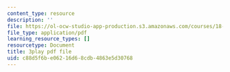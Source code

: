 ```yaml
---
content_type: resource
description: ''
file: https://ol-ocw-studio-app-production.s3.amazonaws.com/courses/18-01sc-single-variable-calculus-fall-2010/c88d5f6be06216d68cdb4863e5d30768_4Q37iOyBq44.pdf
file_type: application/pdf
learning_resource_types: []
resourcetype: Document
title: 3play pdf file
uid: c88d5f6b-e062-16d6-8cdb-4863e5d30768
---
```

